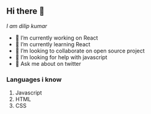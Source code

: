 ## Hi there 👋

_I am dilip kumar_

- 🔭 I’m currently working on React
- 🌱 I’m currently learning React
- 👯 I’m looking to collaborate on open source project
- 🤔 I’m looking for help with javascript
- 💬 Ask me about on twitter

### Languages i know

1. Javascript
1. HTML
1. CSS
